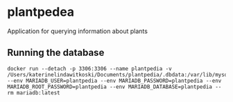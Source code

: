 # plantpedea
Application for querying information about plants


## Running the database
```
docker run --detach -p 3306:3306 --name plantpedia -v /Users/katerinelindawitkoski/Documents/plantpedia/.dbdata:/var/lib/mysql --env MARIADB_USER=plantpedia --env MARIADB_PASSWORD=plantpedia --env MARIADB_ROOT_PASSWORD=plantpedia --env MARIADB_DATABASE=plantpedia --rm mariadb:latest
```